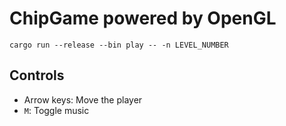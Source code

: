 ChipGame powered by OpenGL
==========================

```
cargo run --release --bin play -- -n LEVEL_NUMBER
```

Controls
--------

- Arrow keys: Move the player
- `M`: Toggle music
